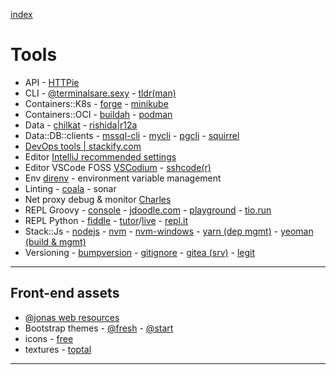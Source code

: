 [index](README.md#dev-links)

# Tools

* API - [HTTPie](https://httpie.org/doc)
* CLI - [@terminalsare.sexy](https://terminalsare.sexy/) - [tldr(man)](https://github.com/tldr-pages/tldr)
* Containers::K8s - [forge](https://forge.sh/) - [minikube](https://minikube.sigs.k8s.io/)
* Containers::OCI - [buildah](https://buildah.io/) - [podman](https://podman.io/)
* Data - [chilkat](https://tools.chilkat.io/) - [rishida|r12a](https://r12a.github.io/)
* Data::DB::clients - [mssql-cli](https://github.com/dbcli/mssql-cli) - [mycli](http://www.mycli.net) - [pgcli](https://www.pgcli.com) - [squirrel](http://www.squirrelsql.org/)
* [DevOps tools | stackify.com](https://stackify.com/top-devops-tools/)
* Editor [IntelliJ recommended settings](https://darekkay.com/blog/intellij-idea-settings/)
* Editor VSCode FOSS [VSCodium](https://vscodium.com/) - [sshcode(r)](https://github.com/cdr/sshcode)
* Env [direnv](https://direnv.net/) - environment variable management
* Linting - [coala](https://coala.io/) - sonar[](https://www.sonarqube.org/)
* Net proxy debug & monitor [Charles](https://www.charlesproxy.com/)
* REPL Groovy - [console](https://groovyconsole.appspot.com/) - [jdoodle.com](https://www.jdoodle.com/execute-groovy-online) - [playground](https://groovy-playground.appspot.com/) - [tio.run](https://tio.run/#groovy)
* REPL Python - [fiddle](http://pythonfiddle.com/) - [tutor](http://pythontutor.com/)/[live](http://pythontutor.com/live.html#mode=edit) - [repl.it](https://repl.it/languages/python3)
* Stack::Js - [nodejs](https://nodejs.org/en/) - [nvm](https://github.com/creationix/nvm) - [nvm-windows](https://github.com/coreybutler/nvm-windows) - [yarn (dep mgmt)](https://yarnpkg.com/lang/en/) - [yeoman (build & mgmt)](https://yeoman.io/)
* Versioning - [bumpversion](https://github.com/peritus/bumpversion) - [gitignore](https://github.com/github/gitignore) - [gitea (srv)](https://gitea.io/en-us/) - [legit](https://github.com/kennethreitz/legit)

---

## Front-end assets

* [@jonas web resources](http://codingheroes.io/resources/)
* Bootstrap themes - [@fresh](https://freshdesignweb.com/free-bootstrap-templates/) - [@start](https://startbootstrap.com/)
* icons - [free](https://icon-library.net/)
* textures - [toptal](https://www.toptal.com/designers/subtlepatterns/)

---

